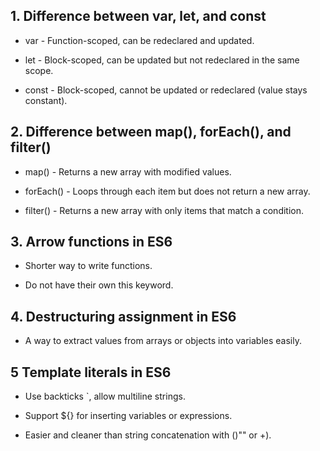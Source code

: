 ## 1. Difference between var, let, and const

-  var - Function-scoped, can be redeclared and updated.

- let - Block-scoped, can be updated but not redeclared in the same scope.

- const - Block-scoped, cannot be updated or redeclared (value stays constant).

## 2. Difference between map(), forEach(), and filter()

- map() - Returns a new array with modified values.

- forEach() - Loops through each item but does not return a new array.

- filter() - Returns a new array with only items that match a condition.

## 3. Arrow functions in ES6

- Shorter way to write functions.

- Do not have their own this keyword.

## 4. Destructuring assignment in ES6

- A way to extract values from arrays or objects into variables easily.

## 5 Template literals in ES6

- Use backticks `, allow multiline strings.

- Support ${} for inserting variables or expressions.

- Easier and cleaner than string concatenation with ()"" or +).